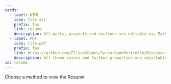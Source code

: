 ```yaml
---
cards:
  - label: HTML
    icon: file-alt
    prefix: fas
    link: resume
    description: All posts, projects and sections are editable via Markdown files.
  - label: PDF
    icon: file-pdf
    prefix: fas
    link: https://github.com/ElijahCGames/SeniorGamePortfolio/blob/master/content/resume/resume.pdf
    description: All theme colors and further properties are adjustable via Css Variables.
id: resume
---
```


Choose a method to view the Résumé
